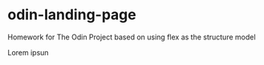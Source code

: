 # odin-landing-page
Homework for The Odin Project based on using flex as the structure model

Lorem ipsun
